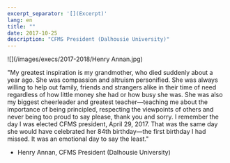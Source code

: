 ```yaml
---
excerpt_separator: '[](Excerpt)'
lang: en
title: ""
date: 2017-10-25
description: "CFMS President (Dalhousie University)"
---
```


![](/images/execs/2017-2018/Henry Annan.jpg)

"My greatest inspiration is my grandmother, who died suddenly about a year ago. She was compassion and altruism personified. She was always willing to help out family, friends and strangers alike in their time of need regardless of how little money she had or how busy she was. She was also my biggest cheerleader and greatest teacher—teaching me about the importance of being principled, respecting the viewpoints of others and never being too proud to say please, thank you and sorry. I remember the day I was elected CFMS president, April 29, 2017. That was the same day she would have celebrated her 84th birthday—the first birthday I had missed. It was an emotional day to say the least."


- Henry Annan, CFMS President (Dalhousie University)

